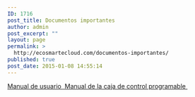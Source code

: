 ```yaml
---
ID: 1716
post_title: Documentos importantes
author: admin
post_excerpt: ""
layout: page
permalink: >
  http://ecosmartecloud.com/documentos-importantes/
published: true
post_date: 2015-01-08 14:55:14
---
```

<a href="http://ecosmartecloud.com/wp-content/uploads/2014/11/Owners-Manual_2011.pdf" target="_blank">Manual de usuario </a><a href="http://ecosmartecloud.com/wp-content/uploads/2015/01/ProgrammableManualSpanish.docx" target="_blank"> Manual de la caja de control programable </a>